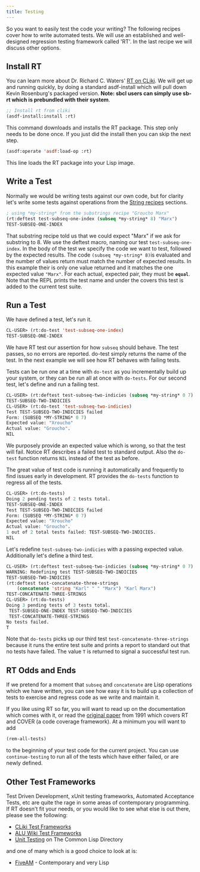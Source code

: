 ```yaml
---
title: Testing
---
```


So you want to easily test the code your writing? The following recipes cover how to write automated tests. We will use an established and well-designed regression testing framework called 'RT'. In the last recipe we will discuss other options.


<a name="instllrt"></a>

## Install RT

You can learn more about Dr. Richard C. Waters' [RT on CLiki](http://www.cliki.net/RT). We will get up and running quickly, by doing a standard asdf-install which will pull down Kevin Rosenburg's packaged version. **Note: sbcl users can simply use sb-rt which is prebundled with their system**.

~~~lisp
;; Install rt from cliki
(asdf-install:install :rt)
~~~

This command downloads and installs the RT package. This step only needs to be done once. If you just did the install then you can skip the next step.

~~~lisp
(asdf:operate 'asdf:load-op :rt)
~~~

This line loads the RT package into your Lisp image.


<a name="writetest"></a>

## Write a Test

Normally we would be writing tests against our own code, but for clarity let's write some tests against operations from the [String recipes](strings.html#substrings) sections.

~~~lisp
; using *my-string* from the substrings recipe "Groucho Marx"
(rt:deftest test-subseq-one-index (subseq *my-string* 8) "Marx")
TEST-SUBSEQ-ONE-INDEX
~~~

That substring recipe told us that we could expect "Marx" if we ask for substring to 8. We use the deftest macro, naming our test `test-subseq-one-index`. In the body of the test we specify the code we want to test, followed by the expected results. The code `(subseq *my-string* 8)`is evaluated and the number of values return must match the number of expected results. In this example their is only one value returned and it matches the one expected value `"Marx"`. For each actual, expected pair, they must be **`equal`**. Note that the REPL prints the test name and under the covers this test is added to the current test suite.


<a name="runtest"></a>

## Run a Test

We have defined a test, let's run it.

~~~lisp
CL-USER> (rt:do-test 'test-subseq-one-index)
TEST-SUBSEQ-ONE-INDEX
~~~

We have RT test our assertion for how `subseq` should behave. The test passes, so no errors are reported. do-test simply returns the name of the test. In the next example we will see how RT behaves with failing tests.

Tests can be run one at a time with `do-test` as you incrementally build up your system, or they can be run all at once with `do-tests`. For our second test, let's define and run a failing test.

~~~lisp
CL-USER> (rt:deftest test-subseq-two-indicies (subseq *my-string* 0 7) "Xroucho")
TEST-SUBSEQ-TWO-INDICIES
CL-USER> (rt:do-test 'test-subseq-two-indicies)
Test TEST-SUBSEQ-TWO-INDICIES failed
Form: (SUBSEQ *MY-STRING* 0 7)
Expected value: "Xroucho"
Actual value: "Groucho".
NIL
~~~

We purposely provide an expected value which is wrong, so that the test will fail. Notice RT describes a failed test to standard output. Also the `do-test` function returns `NIL` instead of the test as before.

The great value of test code is running it automatically and frequently to find issues early in development. RT provides the `do-tests` function to regress all of the tests.

~~~lisp
CL-USER> (rt:do-tests)
Doing 2 pending tests of 2 tests total.
TEST-SUBSEQ-ONE-INDEX
Test TEST-SUBSEQ-TWO-INDICIES failed
Form: (SUBSEQ *MY-STRING* 0 7)
Expected value: "Xroucho"
Actual value: "Groucho".
1 out of 2 total tests failed: TEST-SUBSEQ-TWO-INDICIES.
NIL
~~~

Let's redefine `test-subseq-two-indicies` with a passing expected value. Additionally let's define a third test.

~~~lisp
CL-USER> (rt:deftest test-subseq-two-indicies (subseq *my-string* 0 7) "Groucho")
WARNING: Redefining test TEST-SUBSEQ-TWO-INDICIES
TEST-SUBSEQ-TWO-INDICIES
(rt:deftest test-concatenate-three-strings
    (concatenate 'string "Karl" " " "Marx") "Karl Marx")
TEST-CONCATENATE-THREE-STRINGS
CL-USER> (rt:do-tests)
Doing 3 pending tests of 3 tests total.
 TEST-SUBSEQ-ONE-INDEX TEST-SUBSEQ-TWO-INDICIES
 TEST-CONCATENATE-THREE-STRINGS
No tests failed.
T
~~~

Note that `do-tests` picks up our third test `test-concatenate-three-strings` because it runs the entire test suite and prints a report to standard out that no tests have failed. The value `T` is returned to signal a successful test run.


<a name="rtend"></a>

## RT Odds and Ends

If we pretend for a moment that `subseq` and `concatenate` are Lisp operations which we have written, you can see how easy it is to build up a collection of tests to exercise and regress code as we write and maintain it.

If you like using RT so far, you will want to read up on the documentation which comes with it, or read the [original paper](http://www.merl.com/publications/TR1991-004/) from 1991 which covers RT and COVER (a code coverage framework). At a minimum you will want to add

~~~lisp
(rem-all-tests)
~~~

to the beginning of your test code for the current project. You can use `continue-testing` to run all of the tests which have either failed, or are newly defined.


<a name="othertestframeworks"></a>

## Other Test Frameworks

Test Driven Development, xUnit testing frameworks, Automated Acceptance Tests, etc are quite the rage in some areas of contemporary programming. If RT doesn't fit your needs, or you would like to see what else is out there, please see the following:

* [CLiki Test Frameworks](http://www.cliki.net/test%20framework)
* [ALU Wiki Test Frameworks](http://wiki.alu.org/Test_Frameworks)
* [Unit Testing](http://www.cl-user.net/asp/tags/unit-testing) on The Common Lisp Directory

and one of many which is a good choice to look at is:

* [FiveAM](http://common-lisp.net/project/bese/FiveAM.html) - Contemporary and very Lisp
